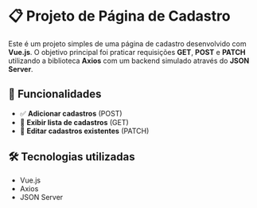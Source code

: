 # 📋 Projeto de Página de Cadastro

Este é um projeto simples de uma página de cadastro desenvolvido com **Vue.js**. O objetivo principal foi praticar requisições **GET**, **POST** e **PATCH** utilizando a biblioteca **Axios** com um backend simulado através do **JSON Server**.

## 🚀 Funcionalidades

- ✅ **Adicionar cadastros** (POST)
- 📄 **Exibir lista de cadastros** (GET)
- 🔁 **Editar cadastros existentes** (PATCH)

## 🛠️ Tecnologias utilizadas

- Vue.js
- Axios
- JSON Server
